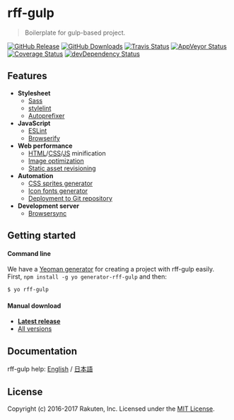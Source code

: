 # rff-gulp
> Boilerplate for gulp-based project.

[![GitHub Release][release-image]][release-url]
[![GitHub Downloads][downloads-image]][downloads-url]
[![Travis Status][travis-image]][travis-url]
[![AppVeyor Status][appveyor-image]][appveyor-url]
[![Coverage Status][coveralls-image]][coveralls-url]
[![devDependency Status][david-dev-image]][david-dev-url]

## Features
- **Stylesheet**
  - [Sass](http://sass-lang.com/)
  - [stylelint](http://stylelint.io/)
  - [Autoprefixer](https://github.com/postcss/autoprefixer)
- **JavaScript**
  - [ESLint](http://eslint.org/)
  - [Browserify](http://browserify.org/)
- **Web performance**
  - [HTML](https://github.com/kangax/html-minifier)/[CSS](http://cssnano.co/)/[JS](http://lisperator.net/uglifyjs/) minification
  - [Image optimization](https://github.com/imagemin/imagemin)
  - [Static asset revisioning](https://github.com/sindresorhus/gulp-rev)
- **Automation**
  - [CSS sprites generator](https://github.com/twolfson/gulp.spritesmith)
  - [Icon fonts generator](https://github.com/nfroidure/gulp-iconfont)
  - [Deployment to Git repository](https://github.com/shinnn/gulp-gh-pages)
- **Development server**
  - [Browsersync](https://www.browsersync.io/)

## Getting started

#### Command line
We have a [Yeoman generator](https://github.com/rakuten-frontend/generator-rff-gulp) for creating a project with rff-gulp easily.  
First, `npm install -g yo generator-rff-gulp` and then:

```sh
$ yo rff-gulp
```

#### Manual download
- **[Latest release](https://github.com/rakuten-frontend/rff-gulp/releases/latest)**
- [All versions](https://github.com/rakuten-frontend/rff-gulp/releases)

## Documentation
rff-gulp help: [English](docs/README.md) / [日本語](docs/README-ja.md)

## License
Copyright (c) 2016-2017 Rakuten, Inc.
Licensed under the [MIT License](LICENSE).

[release-image]: https://img.shields.io/github/release/rakuten-frontend/rff-gulp.svg
[release-url]: https://github.com/rakuten-frontend/rff-gulp/releases/latest
[downloads-image]: https://img.shields.io/github/downloads/rakuten-frontend/rff-gulp/total.svg
[downloads-url]: https://github.com/rakuten-frontend/rff-gulp/releases
[travis-image]: https://img.shields.io/travis/rakuten-frontend/rff-gulp.svg?label=unix
[travis-url]: https://travis-ci.org/rakuten-frontend/rff-gulp
[appveyor-image]: https://img.shields.io/appveyor/ci/htanjo/rff-gulp.svg?label=windows
[appveyor-url]: https://ci.appveyor.com/project/htanjo/rff-gulp
[coveralls-image]: https://coveralls.io/repos/rakuten-frontend/rff-gulp/badge.svg?branch=master
[coveralls-url]: https://coveralls.io/r/rakuten-frontend/rff-gulp
[david-dev-image]: https://david-dm.org/rakuten-frontend/rff-gulp/dev-status.svg?path=templates
[david-dev-url]: https://david-dm.org/rakuten-frontend/rff-gulp?path=templates&type=dev
